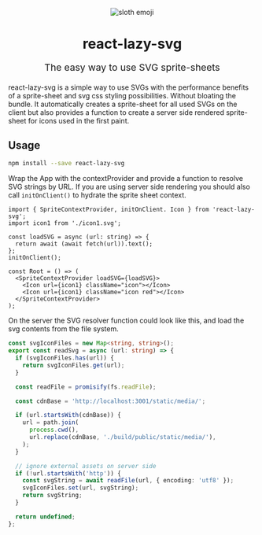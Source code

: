 <p align="center"><img alt="sloth emoji" src="https://emojipedia-us.s3.dualstack.us-west-1.amazonaws.com/thumbs/160/apple/271/sloth_1f9a5.png" /></p>

<h1 align="center">react-lazy-svg</h1>
<p align="center" style="font-size: 1.2rem;">The easy way to use SVG sprite-sheets</p>

react-lazy-svg is a simple way to use SVGs with the performance benefits of a
sprite-sheet and svg css styling possibilities. Without bloating the bundle. It
automatically creates a sprite-sheet for all used SVGs on the client but also
provides a function to create a server side rendered sprite-sheet for icons used
in the first paint.

## Usage

```bash
npm install --save react-lazy-svg
```

Wrap the App with the contextProvider and provide a function to resolve SVG
strings by URL. If you are using server side rendering you should also call
`initOnClient()` to hydrate the sprite sheet context.

```tsx
import { SpriteContextProvider, initOnClient. Icon } from 'react-lazy-svg';
import icon1 from './icon1.svg';

const loadSVG = async (url: string) => {
  return await (await fetch(url)).text();
};
initOnClient();

const Root = () => (
  <SpriteContextProvider loadSVG={loadSVG}>
    <Icon url={icon1} className="icon"></Icon>
    <Icon url={icon1} className="icon red"></Icon>
  </SpriteContextProvider>
);
```

On the server the SVG resolver function could look like this, and load the svg
contents from the file system.

```ts
const svgIconFiles = new Map<string, string>();
export const readSvg = async (url: string) => {
  if (svgIconFiles.has(url)) {
    return svgIconFiles.get(url);
  }

  const readFile = promisify(fs.readFile);

  const cdnBase = 'http://localhost:3001/static/media/';

  if (url.startsWith(cdnBase)) {
    url = path.join(
      process.cwd(),
      url.replace(cdnBase, './build/public/static/media/'),
    );
  }

  // ignore external assets on server side
  if (!url.startsWith('http')) {
    const svgString = await readFile(url, { encoding: 'utf8' });
    svgIconFiles.set(url, svgString);
    return svgString;
  }

  return undefined;
};
```

